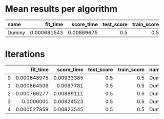 # Mean results per algorithm
| name   |    fit_time |   score_time |   test_score |   train_score |
|:-------|------------:|-------------:|-------------:|--------------:|
| Dummy  | 0.000681543 |   0.00869675 |          0.5 |           0.5 |

# Iterations
|    |    fit_time |   score_time |   test_score |   train_score | name   | metric               |
|---:|------------:|-------------:|-------------:|--------------:|:-------|:---------------------|
|  0 | 0.000648975 |   0.00933385 |          0.5 |           0.5 | Dummy  | roc_auc_ovr_weighted |
|  1 | 0.000864506 |   0.0087781  |          0.5 |           0.5 | Dummy  | roc_auc_ovr_weighted |
|  2 | 0.000766277 |   0.00889111 |          0.5 |           0.5 | Dummy  | roc_auc_ovr_weighted |
|  3 | 0.0006001   |   0.00824523 |          0.5 |           0.5 | Dummy  | roc_auc_ovr_weighted |
|  4 | 0.000527859 |   0.00823545 |          0.5 |           0.5 | Dummy  | roc_auc_ovr_weighted |
